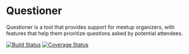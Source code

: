 # Questioner
Questioner is a tool that provides support for meetup organizers, with features that help them prioritize questions asked by potential attendees.

[![Build Status](https://travis-ci.com/emrys8/Questioner.svg?branch=162825055-user-create-meetup)](https://travis-ci.com/emrys8/Questioner) [![Coverage Status](https://coveralls.io/repos/github/emrys8/Questioner/badge.svg?branch=162825055-user-create-meetup)](https://coveralls.io/github/emrys8/Questioner?branch=162825055-user-create-meetup)
